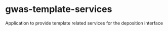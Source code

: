# gwas-template-services
Application to provide template related services for the deposition interface

